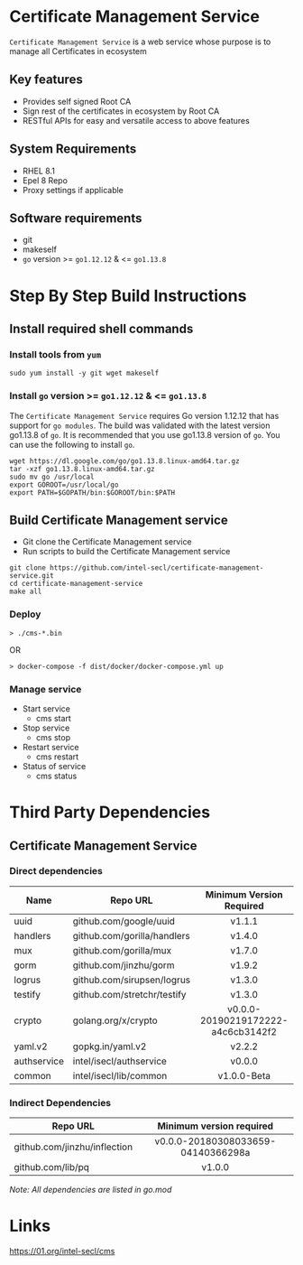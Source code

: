 # Certificate Management Service

`Certificate Management Service` is a web service whose purpose is to manage all Certificates in ecosystem

## Key features
- Provides self signed Root CA
- Sign rest of the certificates in ecosystem by Root CA
- RESTful APIs for easy and versatile access to above features

## System Requirements
- RHEL 8.1
- Epel 8 Repo
- Proxy settings if applicable

## Software requirements
- git
- makeself
- `go` version >= `go1.12.12` & <= `go1.13.8`

# Step By Step Build Instructions

## Install required shell commands

### Install tools from `yum`
```shell
sudo yum install -y git wget makeself
```

### Install `go` version >= `go1.12.12` & <= `go1.13.8`
The `Certificate Management Service` requires Go version 1.12.12 that has support for `go modules`. The build was validated with the latest version go1.13.8 of `go`. It is recommended that you use go1.13.8 version of `go`. You can use the following to install `go`.
```shell
wget https://dl.google.com/go/go1.13.8.linux-amd64.tar.gz
tar -xzf go1.13.8.linux-amd64.tar.gz
sudo mv go /usr/local
export GOROOT=/usr/local/go
export PATH=$GOPATH/bin:$GOROOT/bin:$PATH
```

## Build Certificate Management service

- Git clone the Certificate Management service
- Run scripts to build the Certificate Management service

```shell
git clone https://github.com/intel-secl/certificate-management-service.git
cd certificate-management-service
make all
```

### Deploy
```console
> ./cms-*.bin
```

OR

```console
> docker-compose -f dist/docker/docker-compose.yml up
```

### Manage service
* Start service
    * cms start
* Stop service
    * cms stop
* Restart service
    * cms restart
* Status of service
    * cms status

# Third Party Dependencies

## Certificate Management Service

### Direct dependencies

| Name        | Repo URL                    | Minimum Version Required           |
| ----------- | --------------------------- | :--------------------------------: |
| uuid        | github.com/google/uuid      | v1.1.1                             |
| handlers    | github.com/gorilla/handlers | v1.4.0                             |
| mux         | github.com/gorilla/mux      | v1.7.0                             |
| gorm        | github.com/jinzhu/gorm      | v1.9.2                             |
| logrus      | github.com/sirupsen/logrus  | v1.3.0                             |
| testify     | github.com/stretchr/testify | v1.3.0                             |
| crypto      | golang.org/x/crypto         | v0.0.0-20190219172222-a4c6cb3142f2 |
| yaml.v2     | gopkg.in/yaml.v2            | v2.2.2                             |
| authservice | intel/isecl/authservice     | v0.0.0	                         |
| common      | intel/isecl/lib/common      | v1.0.0-Beta                        |

### Indirect Dependencies

| Repo URL                     | Minimum version required           |
| -----------------------------| :--------------------------------: |
| github.com/jinzhu/inflection | v0.0.0-20180308033659-04140366298a |
| github.com/lib/pq            | v1.0.0                             |

*Note: All dependencies are listed in go.mod*

# Links
https://01.org/intel-secl/cms
